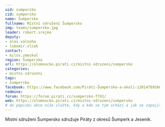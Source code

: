 ```yaml
---
uid: sumpersko
cid: sumpersko
name: Šumpersko
fullname: Místní sdružení Šumpersko
img: teams/sumpersko.jpg
leader: robert.srejma
deputy:
- ales.valnoha
- lubomir.vlcek
contact:
- milos.zmeskal
region: Šumpersko
url: https://olomoucko.pirati.cz/mistni-sdruzeni/sumpersko
categories:
- mistni-sdruzeni
tags:
- šumpersko
facebook: https://www.facebook.com/Piráti-Šumpersko-a-okolí-1201476926617478/
redmine: 
forum: https://forum.pirati.cz/sumpersko-f741/
web: https://olomoucko.pirati.cz/mistni-sdruzeni/sumpersko
# do popisku akce níže vložte, kdy a kde se tým schází a jak se zapojit
---
```

Místní sdružení Šumpersko sdružuje Piráty z okresů Šumperk a Jeseník.